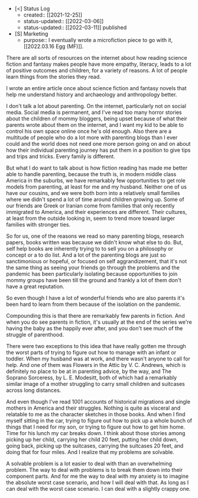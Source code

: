 - [<] Status Log
	- created:: [[2021-12-25]]
	- status-updated:: [[2022-03-06]]
	- status-updated:: [[2022-03-11]] published
- [S] Marketing
	- purpose:: I eventually wrote a microfiction piece to go with it, [[2022.03.16 Egg (MF)]]. 

There are all sorts of resources on the internet about how reading science fiction and fantasy makes people have more empathy, literacy, leads to a lot of positive outcomes and children, for a variety of reasons. A lot of people learn things from the stories they read.

I wrote an entire article once about science fiction and fantasy novels that help me understand history and archaeology and anthropology better.

I don't talk a lot about parenting. On the internet, particularly not on social media. Social media is permanent, and I've read too many horror stories about the children of mommy bloggers, being upset because of what their parents wrote about them on the internet, and I want my kid to be able to control his own space online once he's old enough. Also there are a multitude of people who do a lot more with parenting blogs than I ever could and the world does not need one more person going on and on about how their individual parenting journey has put them in a position to give tips and trips and tricks. Every family is different. 

But what I do want to talk about is how fiction reading has made me better able to handle parenting, because the truth is, in modern middle class America in the suburbs, we have remarkably few opportunities to get role models from parenting, at least for me and my husband. Neither one of us have our cousins, and we were both born into a relatively small families where we didn't spend a lot of time around children growing up. Some of our friends are Greek or Iranian come from families that only recently immigrated to America, and their experiences are different. Their cultures, at least from the outside looking in, seem to trend more toward larger families with stronger ties. 

So for us, one of the reasons we read so many parenting blogs, research papers, books written was because we didn't know what else to do. But, self help books are inherently trying to to sell you on a philosophy or concept or a to do list. And a lot of the parenting blogs are just so sanctimonious or hopeful, or focused on self aggrandizement, that it's not the same thing as seeing your friends go through the problems and the pandemic has been particularly isolating because opportunities to join mommy groups have been till the ground and frankly a lot of them don't have a great reputation. 

So even though I have a lot of wonderful friends who are also parents it's been hard to learn from them because of the isolation on the pandemic. 

Compounding this is that there are remarkably few parents in fiction. And when you do see parents in fiction, it's usually at the end of the series we're having the baby as the happily ever after, and you don't see much of the struggle of parenthood. 

There were two exceptions to this idea that have really gotten me through the worst parts of trying to figure out how to manage with an infant or toddler. When my husband was at work, and there wasn't anyone to call for help. And one of them was Flowers in the Attic by V. C. Andrews, which is definitely no place to be at in parenting advice, by the way, and The Soprano Sorceress, by L. E. Modesitt, both of which had a remarkably similar image of a mother struggling to carry small children and suitcases across long distances.

And even though I've read 1001 accounts of historical migrations and single mothers in America and their struggles. Nothing is quite as visceral and relatable to me as the character sketches in those books. And when I find myself sitting in the car, trying to figure out how to pick up a whole bunch of things that I need for my son, or trying to figure out how to get him home. Time for his lunch my car breaks down. I think about those stories among picking up her child, carrying her child 20 feet, putting her child down, going back, picking up the suitcases, carrying the suitcases 20 feet, and doing that for four miles. And I realize that my problems are solvable.

A solvable problem is a lot easier to deal with than an overwhelming problem. The way to deal with problems is to break them down into their component parts. And for me the way to deal with my anxiety is to imagine the absolute worst case scenario, and how I will deal with that. As long as I can deal with the worst case scenario. I can deal with a slightly crappy one.

